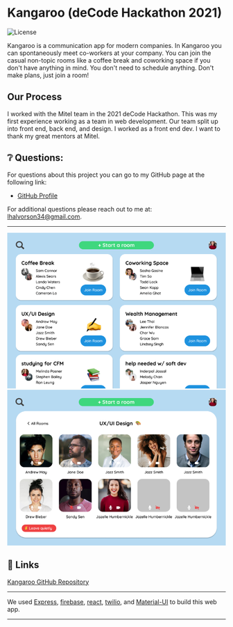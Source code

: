 # Kangaroo (deCode Hackathon 2021)

![License](https://img.shields.io/badge/license-MIT-blue.svg "License Badge")

Kangaroo is a communication app for modern companies. In Kangaroo you can spontaneously meet co-workers at your company. You can join the casual non-topic rooms like a coffee break and coworking space if you don't have anything in mind. You don't need to schedule anything. Don't make plans, just join a room!

## Our Process

I worked with the Mitel team in the 2021 deCode Hackathon. This was my first experience working as a team in web development. Our team split up into front end, back end, and design. I worked as a front end dev. I want to thank my great mentors at Mitel.

## ❔ Questions:

For questions about this project you can go to my GitHub page at the following link:

- [GitHub Profile](https://github.com/Halvosaurus34)

For additional questions please reach out to me at: lhalvorson34@gmail.com.

---

![Website Screenshot](./Capture.PNG)
![Website Screenshot](./Capture2.PNG)

## 🎯 Links

[Kangaroo GitHub Repository](https://github.com/Halvosaurus34/kangaroo)

---

We used [Express](https://www.npmjs.com/package/express), [firebase](https://firebase.google.com/), [react](https://reactjs.org/), [twilio](https://www.twilio.com/), and [Material-UI](https://material-ui.com/) to build this web app.

---
